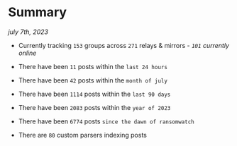 
# Summary
_july 7th, 2023_

- Currently tracking `153` groups across `271` relays & mirrors - _`101` currently online_

- There have been `11` posts within the `last 24 hours`

- There have been `42` posts within the `month of july`

- There have been `1114` posts within the `last 90 days`

- There have been `2083` posts within the `year of 2023`

- There have been `6774` posts `since the dawn of ransomwatch`

- There are `80` custom parsers indexing posts

